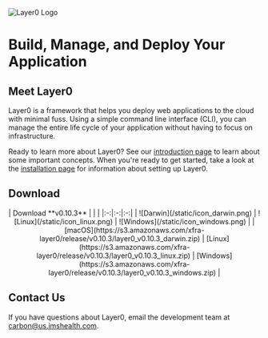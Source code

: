 ![Layer0 Logo](/static/logo_rs.png)

# Build, Manage, and Deploy Your Application

## Meet Layer0
Layer0 is a framework that helps you deploy web applications to the cloud with minimal fuss. Using a simple command line interface (CLI), you can manage the entire life cycle of your application without having to focus on infrastructure.

Ready to learn more about Layer0? See our [introduction page](intro.md) to learn about some important concepts. When you're ready to get started, take a look at the [installation page](setup/install.md) for information about setting up Layer0.

## Download
<center>
| Download **v0.10.3** | | |
|:-:|:-:|:-:|
| ![Darwin](/static/icon_darwin.png) | ![Linux](/static/icon_linux.png)  | ![Windows](/static/icon_windows.png) |
| [macOS](https://s3.amazonaws.com/xfra-layer0/release/v0.10.3/layer0_v0.10.3_darwin.zip) | [Linux](https://s3.amazonaws.com/xfra-layer0/release/v0.10.3/layer0_v0.10.3_linux.zip) | [Windows](https://s3.amazonaws.com/xfra-layer0/release/v0.10.3/layer0_v0.10.3_windows.zip) |
</center>


## Contact Us

If you have questions about Layer0, email the development team at [carbon@us.imshealth.com](mailto:carbon@us.imshealth.com).

